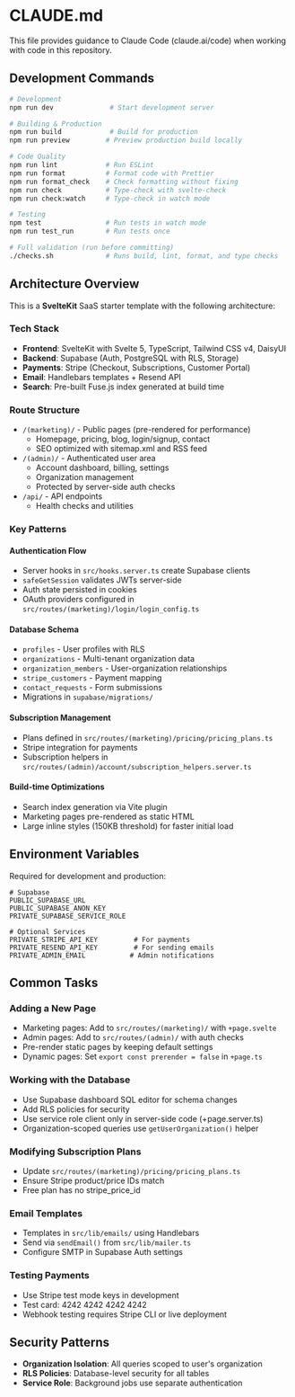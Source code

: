 # CLAUDE.md

This file provides guidance to Claude Code (claude.ai/code) when working with code in this repository.

## Development Commands

```bash
# Development
npm run dev              # Start development server

# Building & Production
npm run build            # Build for production
npm run preview         # Preview production build locally

# Code Quality
npm run lint            # Run ESLint
npm run format          # Format code with Prettier
npm run format_check    # Check formatting without fixing
npm run check           # Type-check with svelte-check
npm run check:watch     # Type-check in watch mode

# Testing
npm test                # Run tests in watch mode
npm run test_run        # Run tests once

# Full validation (run before committing)
./checks.sh             # Runs build, lint, format, and type checks
```

## Architecture Overview

This is a **SvelteKit** SaaS starter template with the following architecture:

### Tech Stack

- **Frontend**: SvelteKit with Svelte 5, TypeScript, Tailwind CSS v4, DaisyUI
- **Backend**: Supabase (Auth, PostgreSQL with RLS, Storage)
- **Payments**: Stripe (Checkout, Subscriptions, Customer Portal)
- **Email**: Handlebars templates + Resend API
- **Search**: Pre-built Fuse.js index generated at build time

### Route Structure

- `/(marketing)/` - Public pages (pre-rendered for performance)
  - Homepage, pricing, blog, login/signup, contact
  - SEO optimized with sitemap.xml and RSS feed
- `/(admin)/` - Authenticated user area
  - Account dashboard, billing, settings
  - Organization management
  - Protected by server-side auth checks
- `/api/` - API endpoints
  - Health checks and utilities

### Key Patterns

#### Authentication Flow

- Server hooks in `src/hooks.server.ts` create Supabase clients
- `safeGetSession` validates JWTs server-side
- Auth state persisted in cookies
- OAuth providers configured in `src/routes/(marketing)/login/login_config.ts`

#### Database Schema

- `profiles` - User profiles with RLS
- `organizations` - Multi-tenant organization data
- `organization_members` - User-organization relationships
- `stripe_customers` - Payment mapping
- `contact_requests` - Form submissions
- Migrations in `supabase/migrations/`

#### Subscription Management

- Plans defined in `src/routes/(marketing)/pricing/pricing_plans.ts`
- Stripe integration for payments
- Subscription helpers in `src/routes/(admin)/account/subscription_helpers.server.ts`

#### Build-time Optimizations

- Search index generation via Vite plugin
- Marketing pages pre-rendered as static HTML
- Large inline styles (150KB threshold) for faster initial load

## Environment Variables

Required for development and production:

```
# Supabase
PUBLIC_SUPABASE_URL
PUBLIC_SUPABASE_ANON_KEY
PRIVATE_SUPABASE_SERVICE_ROLE

# Optional Services
PRIVATE_STRIPE_API_KEY         # For payments
PRIVATE_RESEND_API_KEY         # For sending emails
PRIVATE_ADMIN_EMAIL           # Admin notifications
```

## Common Tasks

### Adding a New Page

- Marketing pages: Add to `src/routes/(marketing)/` with `+page.svelte`
- Admin pages: Add to `src/routes/(admin)/` with auth checks
- Pre-render static pages by keeping default settings
- Dynamic pages: Set `export const prerender = false` in `+page.ts`

### Working with the Database

- Use Supabase dashboard SQL editor for schema changes
- Add RLS policies for security
- Use service role client only in server-side code (+page.server.ts)
- Organization-scoped queries use `getUserOrganization()` helper

### Modifying Subscription Plans

- Update `src/routes/(marketing)/pricing/pricing_plans.ts`
- Ensure Stripe product/price IDs match
- Free plan has no stripe_price_id

### Email Templates

- Templates in `src/lib/emails/` using Handlebars
- Send via `sendEmail()` from `src/lib/mailer.ts`
- Configure SMTP in Supabase Auth settings

### Testing Payments

- Use Stripe test mode keys in development
- Test card: 4242 4242 4242 4242
- Webhook testing requires Stripe CLI or live deployment

## Security Patterns

- **Organization Isolation**: All queries scoped to user's organization
- **RLS Policies**: Database-level security for all tables
- **Service Role**: Background jobs use separate authentication
